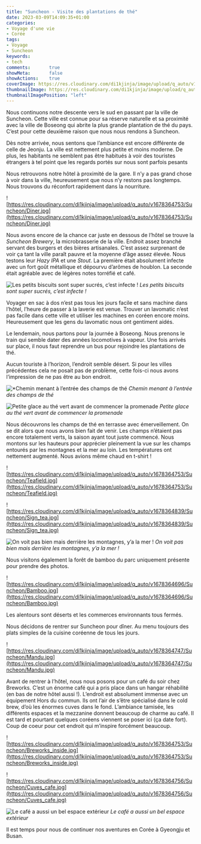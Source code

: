 ```yaml
---
title: "Suncheon - Visite des plantations de thé"
date: 2023-03-09T14:09:35+01:00
categories:
- Voyage d'une vie
- Corée
tags:
- Voyage
- Suncheon
keywords:
- tech
comments:       true
showMeta:       false
showActions:    true
coverImage: https://res.cloudinary.com/di1kjinja/image/upload/q_auto/v1678364753/Suncheon/Teafield.jpg
thumbnailImage: https://res.cloudinary.com/di1kjinja/image/upload/q_auto/v1678364753/Suncheon/Teafield.jpg
thumbnailImagePosition: "left"
---
```

Nous continuons notre descente vers le sud en passant par la ville de Suncheon. Cette ville est connue pour sa réserve naturelle et sa proximité avec la ville de Boseong qui abrite la plus grande plantation de thé du pays. C’est pour cette deuxième raison que nous nous rendons à Suncheon. 

Dès notre arrivée, nous sentons que l’ambiance est encore différente de celle de Jeonju. La ville est nettement plus petite et moins moderne. De plus, les habitants ne semblent pas être habitués à voir des touristes étrangers à tel point que les regards portés sur nous sont parfois pesants

Nous retrouvons notre hôtel à proximité de la gare. Il n’y a pas grand chose à voir dans la ville, heureusement que nous n’y restons pas longtemps. Nous trouvons du réconfort rapidement dans la nourriture. 

![https://res.cloudinary.com/di1kjinja/image/upload/q_auto/v1678364753/Suncheon/Diner.jpg](https://res.cloudinary.com/di1kjinja/image/upload/q_auto/v1678364753/Suncheon/Diner.jpg)

Nous avons encore de la chance car juste en dessous de l’hôtel se trouve la *Suncheon Brewery*, la microbrasserie de la ville. Endroit assez branché servant des burgers et des bières artisanales. C’est assez surprenant de voir ça tant la ville paraît pauvre et la moyenne d’âge assez élevée. Nous testons leur *Hazy IPA* et une *Stout*. La première était absolument infecte avec un fort goût métallique et dépourvu d’arômes de houblon. La seconde était agréable avec de légères notes torréfié et café. 

![*Les petits biscuits sont super sucrés, c’est infecte !*](https://res.cloudinary.com/di1kjinja/image/upload/q_auto/v1678364753/Suncheon/Suncheon_brewery.jpg)
*Les petits biscuits sont super sucrés, c’est infecte !*

Voyager en sac à dos n’est pas tous les jours facile et sans machine dans l’hôtel, l’heure de passer à la laverie est venue. Trouver un lavomatic n’est pas facile dans cette ville et utiliser les machines en coréen encore moins. Heureusement que les gens du lavomatic nous ont gentiment aidés. 

Le lendemain, nous partons pour la journée à Boseong. Nous prenons le train qui semble dater des années locomotives à vapeur. Une fois arrivés sur place, il nous faut reprendre un bus pour rejoindre les plantations de thé. 

Aucun touriste à l’horizon, l’endroit semble désert. Si pour les villes précédentes cela ne posait pas de problème, cette fois-ci nous avons l’impression de ne pas être au bon endroit. 

![**Chemin menant à l’entrée des champs de thé*](https://res.cloudinary.com/di1kjinja/image/upload/q_auto/v1678364696/Suncheon/Enter.jpg)
*Chemin menant à l’entrée des champs de thé*

![*Petite glace au thé vert avant de commencer la promenade*](https://res.cloudinary.com/di1kjinja/image/upload/q_auto/v1678364696/Suncheon/Greentea_icecream.jpg)
*Petite glace au thé vert avant de commencer la promenade*

Nous découvrons les champs de thé en terrasse avec émerveillement. On se dit alors que nous avons bien fait de venir. Les champs n’étaient pas encore totalement verts, la saison ayant tout juste commencé. Nous montons sur les hauteurs pour apprécier pleinement la vue sur les champs entourés par les montagnes et la mer au loin. Les températures ont nettement augmenté. Nous avions même chaud en t-shirt ! 

![https://res.cloudinary.com/di1kjinja/image/upload/q_auto/v1678364753/Suncheon/Teafield.jpg](https://res.cloudinary.com/di1kjinja/image/upload/q_auto/v1678364753/Suncheon/Teafield.jpg)

![https://res.cloudinary.com/di1kjinja/image/upload/q_auto/v1678364839/Suncheon/Sign_tea.jpg](https://res.cloudinary.com/di1kjinja/image/upload/q_auto/v1678364839/Suncheon/Sign_tea.jpg)

![****On voit pas bien mais derrière les montagnes, y’a la mer !****](https://res.cloudinary.com/di1kjinja/image/upload/q_auto/v1678364839/Suncheon/Tea_panorama.jpg)
*On voit pas bien mais derrière les montagnes, y’a la mer !*

Nous visitons également la forêt de bamboo du parc uniquement présente pour prendre des photos. 

![https://res.cloudinary.com/di1kjinja/image/upload/q_auto/v1678364696/Suncheon/Bamboo.jpg](https://res.cloudinary.com/di1kjinja/image/upload/q_auto/v1678364696/Suncheon/Bamboo.jpg)

Les alentours sont déserts et les commerces environnants tous fermés. 

Nous décidons de rentrer sur Suncheon pour dîner. Au menu toujours des plats simples de la cuisine coréenne de tous les jours. 

![https://res.cloudinary.com/di1kjinja/image/upload/q_auto/v1678364747/Suncheon/Mandu.jpg](https://res.cloudinary.com/di1kjinja/image/upload/q_auto/v1678364747/Suncheon/Mandu.jpg)

Avant de rentrer à l’hôtel, nous nous posons pour un café du soir chez Breworks. C’est un énorme café qui a pris place dans un hangar réhabilité (en bas de notre hôtel aussi !). L’endroit est absolument immense avec un équipement Hors du commun. Ils ont l’air de s’être spécialisé dans le cold brew, d’où les énormes cuves dans le fond. L’ambiance tamisée, les différents espaces et la mezzanine donnent beaucoup de charme au café. Il est tard et pourtant quelques coréens viennent se poser ici (ça date fort). Coup de coeur pour cet endroit qui m’inspire forcément beaucoup. 

![https://res.cloudinary.com/di1kjinja/image/upload/q_auto/v1678364753/Suncheon/Breworks_inside.jpg](https://res.cloudinary.com/di1kjinja/image/upload/q_auto/v1678364753/Suncheon/Breworks_inside.jpg)

![https://res.cloudinary.com/di1kjinja/image/upload/q_auto/v1678364756/Suncheon/Cuves_cafe.jpg](https://res.cloudinary.com/di1kjinja/image/upload/q_auto/v1678364756/Suncheon/Cuves_cafe.jpg)

![*Le café a aussi un bel espace extérieur*](https://res.cloudinary.com/di1kjinja/image/upload/q_auto/v1678364753/Suncheon/Breworks.jpg)
*Le café a aussi un bel espace extérieur*

Il est temps pour nous de continuer nos aventures en Corée à Gyeongju et Busan.
